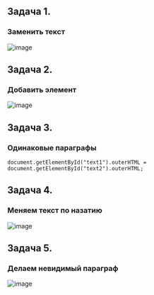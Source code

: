 ## Задача 1.   
### Заменить текст  
![image](https://user-images.githubusercontent.com/113675674/215451969-78138185-92a2-4031-9db5-7ba10b152f4e.png)  

## Задача 2.   
### Добавить элемент  
![image](https://user-images.githubusercontent.com/113675674/215452898-2683ecde-e32f-442a-98db-d4188d59558d.png)  

## Задача 3.   
### Одинаковые параграфы 
`document.getElementById("text1").outerHTML = document.getElementById("text2").outerHTML;`  

## Задача 4.   
### Меняем текст по назатию  
![image](https://user-images.githubusercontent.com/113675674/215454270-7a27f0b1-7b07-465e-a3de-6b33c6224d37.png)  

## Задача 5.   
### Делаем невидимый параграф  
![image](https://user-images.githubusercontent.com/113675674/215454721-6e525d3d-fdf6-41f7-8370-14e0f40fc09f.png)  




